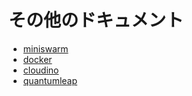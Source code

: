 # その他のドキュメント

* [miniswarm](https://github.com/aelsabbahy/miniswarm)
* [docker](https://docs.docker.com)
* [cloudino](http://cloudino.io)
* [quantumleap](https://smartsdk.github.io/ngsi-timeseries-api/)
